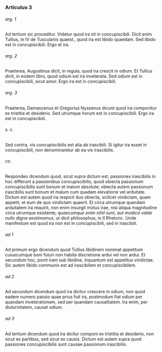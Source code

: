 ### Articulus 3

###### arg. 1
Ad tertium sic proceditur. Videtur quod ira sit in concupiscibili. Dicit enim Tullius, in IV de Tusculanis quaest., quod ira est libido quaedam. Sed libido est in concupiscibili. Ergo et ira.

###### arg. 2
Praeterea, Augustinus dicit, in regula, quod ira crescit in odium. Et Tullius dicit, in eodem libro, quod odium est ira inveterata. Sed odium est in concupiscibili, sicut amor. Ergo ira est in concupiscibili.

###### arg. 3
Praeterea, Damascenus et Gregorius Nyssenus dicunt quod ira componitur ex tristitia et desiderio. Sed utrumque horum est in concupiscibili. Ergo ira est in concupiscibili.

###### s. c.
Sed contra, vis concupiscibilis est alia ab irascibili. Si igitur ira esset in concupiscibili, non denominaretur ab ea vis irascibilis.

###### co.
Respondeo dicendum quod, sicut supra dictum est, passiones irascibilis in hoc differunt a passionibus concupiscibilis, quod obiecta passionum concupiscibilis sunt bonum et malum absolute; obiecta autem passionum irascibilis sunt bonum et malum cum quadam elevatione vel arduitate. Dictum est autem quod ira respicit duo obiecta, scilicet vindictam, quam appetit; et eum de quo vindictam quaerit. Et circa utrumque quandam arduitatem ira requirit, non enim insurgit motus irae, nisi aliqua magnitudine circa utrumque existente; *quaecumque enim nihil sunt, aut modica valde nullo digna aestimamus*, ut dicit philosophus, in II Rhetoric. Unde manifestum est quod ira non est in concupiscibili, sed in irascibili.

###### ad 1
Ad primum ergo dicendum quod Tullius libidinem nominat appetitum cuiuscumque boni futuri non habita discretione ardui vel non ardui. Et secundum hoc, ponit iram sub libidine, inquantum est appetitus vindictae. Sic autem libido communis est ad irascibilem et concupiscibilem.

###### ad 2
Ad secundum dicendum quod ira dicitur crescere in odium, non quod eadem numero passio quae prius fuit ira, postmodum fiat odium per quandam inveterationem, sed per quandam causalitatem. Ira enim, per diuturnitatem, causat odium.

###### ad 3
Ad tertium dicendum quod ira dicitur componi ex tristitia et desiderio, non sicut ex partibus, sed sicut ex causis. Dictum est autem supra quod passiones concupiscibilis sunt causae passionum irascibilis.

